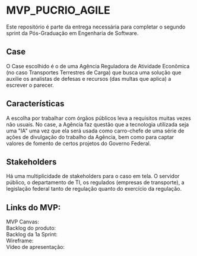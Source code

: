 # MVP_PUCRIO_AGILE
Este repositório é parte da entrega necessária para completar o segundo sprint da Pós-Graduação em Engenharia de Software.

## Case
O Case escolhido é o de uma Agência Reguladora de Atividade Econômica (no caso Transportes Terrestres de Carga) que busca uma solução que auxilie os analistas de defesas e recursos (das multas que aplica) a escrever o parecer.

## Características
A escolha por trabalhar com órgãos públicos leva a requisitos muitas vezes não usuais. No case, a Agência faz questão que a tecnologia utilizada seja uma "IA" uma vez que ela será usada como carro-chefe de uma série de ações de divulgação do trabalho da Agência, bem como para captar valores de fomento de certos projetos do Governo Federal.

## Stakeholders
Há uma multiplicidade de stakeholders para o caso em tela. O servidor público, o departamento de TI, os regulados (empresas de transporte), a legislação federal tanto de regulação quanto do exercício da regulação.

## Links do MVP:
MVP Canvas:<br>
Backlog do produto:<br>
Backlog da 1a Sprint:<br>
Wireframe:<br>
Vídeo de apresentação:<br>
